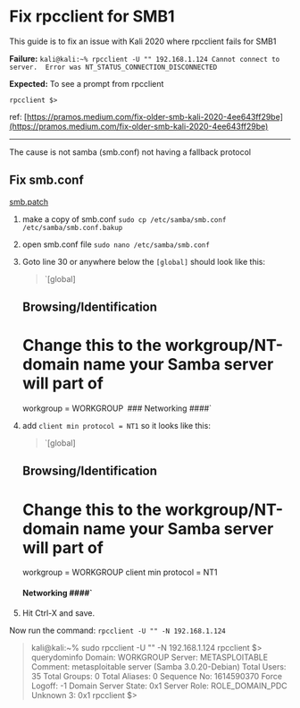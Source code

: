 # Fix rpcclient for SMB1

This guide is to fix an issue with Kali 2020 where rpcclient fails for SMB1

**Failure:**
`kali@kali:~% rpcclient -U "" 192.168.1.124
Cannot connect to server.  Error was NT_STATUS_CONNECTION_DISCONNECTED`

**Expected:** To see a prompt from rpcclient

`rpcclient $>` 

ref: [https://pramos.medium.com/fix-older-smb-kali-2020-4ee643ff29be](https://pramos.medium.com/fix-older-smb-kali-2020-4ee643ff29be)

---

The cause is not samba (smb.conf) not having a fallback protocol

## Fix smb.conf

[smb.patch](Fix%20rpcclient%20for%20SMB1%20183a9644bd0d4246a7cff83c2fc1b564/smb.patch)

1. make a copy of smb.conf
`sudo cp /etc/samba/smb.conf /etc/samba/smb.conf.bakup` 
2. open smb.conf file 
`sudo nano /etc/samba/smb.conf`
3. Goto line 30
or anywhere below the `[global]` 
should look like this:

    > `[global]
    ## Browsing/Identification ###
    # Change this to the workgroup/NT-domain name your Samba server will part of
    workgroup = WORKGROUP`
    `### Networking ####`

4. add `client min protocol = NT1`
so it looks like this:

    > `[global]
    ## Browsing/Identification ###
    # Change this to the workgroup/NT-domain name your Samba server will part of
    workgroup = WORKGROUP
    client min protocol = NT1
    #### Networking ####`

5. Hit Ctrl-X and save.

Now run the command: `rpcclient -U "" -N 192.168.1.124`

> kali@kali:~% sudo rpcclient -U "" -N 192.168.1.124
rpcclient $> querydominfo
Domain: WORKGROUP
Server: METASPLOITABLE
Comment: metasploitable server (Samba 3.0.20-Debian)
Total Users: 35
Total Groups: 0
Total Aliases: 0
Sequence No: 1614590370
Force Logoff: -1
Domain Server State: 0x1
Server Role: ROLE_DOMAIN_PDC
Unknown 3: 0x1
rpcclient $>